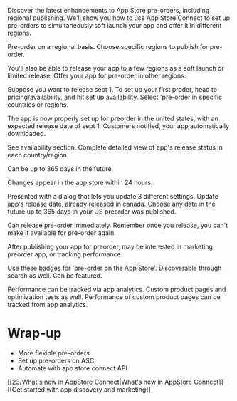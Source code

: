 Discover the latest enhancements to App Store pre-orders, including regional publishing. We'll show you how to use App Store Connect to set up pre-orders to simultaneously soft launch your app and offer it in different regions.

Pre-order on a regional basis.  Choose specific regions to publish for pre-order.

You'll also be able to release your app to a few regions as a soft launch or limited release.  Offer your app for pre-order in other regions.

Suppose you want to release sept 1.  To set up your first proder, head to pricing/availability, and hit set up availability.  Select 'pre-order in specific countries or regions.

The app is now properly set up for preorder in the united states, with an expected release date of sept 1.  Customers notified, your app automatically downloaded.

See availability section.  Complete detailed view of app's release status in each country/region.

Can be up to 365 days in the future.  

Changes appear in the app store within 24 hours.  

Presented with a dialog that lets you update 3 different settings.  Update app's release date, already released in canada.  Choose any date in the future up to 365 days in your US preorder was published.

Can release pre-order immediately.  Remember once you release, you can't make it available for pre-order again.

After publishing your app for preorder, may be interested in marketing preorder app, or tracking performance.

Use these badges for 'pre-order on the App Store'.  Discoverable through search as well.  Can be featured.

Performance can be tracked via app analytics.  Custom product pages and optimization tests as well.  Performance of custom product pages can be tracked from app analytics.

# Wrap-up

* More flexible pre-orders
* Set up pre-orders on ASC
* Automate with app store connect API

[[23/What's new in AppStore Connect|What's new in AppStore Connect]]
[[Get started with app discovery and marketing]]

